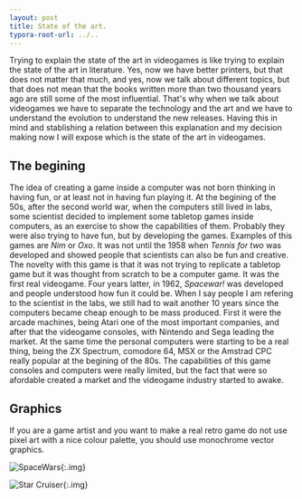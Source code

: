 ```yaml
---
layout: post
title: State of the art.
typora-root-url: ../..
---
```


Trying to explain the state of the art in videogames is like trying to explain the state of the art in literature. Yes, now we have better printers, but that does not matter that much, and yes, now we talk about different topics, but that does not mean that the books written more than two thousand years ago are still some of the most influential. That's why when we talk about videogames we have to separate the technology and the art and we have to understand the evolution to understand the new releases. Having this in mind and stablishing a relation between this explanation and my decision making now I will expose which is the state of the art in videogames.

## The begining

The idea of creating a game inside a computer was not born thinking in having fun, or at least not in having fun playing it. At the begining of the 50s, after the second world war, when the computers still lived in labs, some scientist decided to implement some tabletop games inside computers, as an exercise to show the capabilities of them. Probably they were also trying to have fun, but by developing the games. Examples of this games are *Nim* or *Oxo*. It was not until the 1958 when *Tennis for two* was developed and showed people that scientists can also be fun and creative. The novelty with this game is that it was not trying to replicate a tabletop game but it was thought from scratch to be a computer game. It was the first real videogame. Four years latter, in 1962, *Spacewar!* was developed and people understood how fun it could be. When I say people I am refering to the scientist in the labs, we still had to wait another 10 years since the computers became cheap enough to be mass produced. First it were the arcade machines, being Atari one of the most important companies, and after that the videogame consoles, with Nintendo and Sega leading the market. At the same time the personal computers were starting to be a real thing, being the  ZX Spectrum, comodore 64, MSX or the Amstrad CPC really popular at the begining of the 80s. The capabilities of this game consoles and computers were really limited, but the fact that were so afordable created a market and the videogame industry started to awake.



## Graphics

If you are a game artist and you want to make a real retro game do not use pixel art with a nice colour palette, you should use monochrome vector graphics. 

![SpaceWars](/tfgblog/assets/images/Spacewar1.png){:.img}

![Star Cruiser](/tfgblog/assets/images/starcruiser.jpg){:.img}